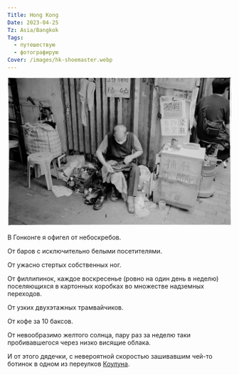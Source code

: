 ```yaml
---
Title: Hong Kong
Date: 2023-04-25
Tz: Asia/Bangkok
Tags:
  - путешествую
  - фотографирую
Cover: /images/hk-shoemaster.webp
---
```


![Hong Kong shoe master, 2023](images/hk-shoemaster@2x.webp)

В Гонконге я офигел от небоскребов.

От баров с исключительно белыми посетителями.

От ужасно стертых собственных ног.

От филлипинок, каждое воскресенье (ровно на один день в неделю) поселяющихся в картонных коробках во множестве надземных переходов.

От узких двухэтажных трамвайчиков.

От кофе за 10 баксов.

От невообразимо желтого солнца, пару раз за неделю таки пробивавшегося через низко висящие облака.

И от этого дядечки, с невероятной скоростью зашивавшим чей-то ботинок в одном из переулков [Коулуна](https://ru.wikipedia.org/wiki/%D0%A6%D0%B7%D1%8E%D0%BB%D1%83%D0%BD).